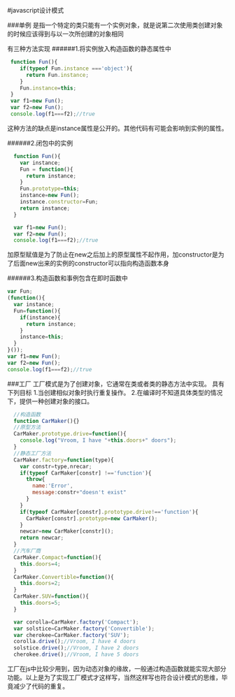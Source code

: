 #javascript设计模式

###单例
是指一个特定的类只能有一个实例对象，就是说第二次使用类创建对象的时候应该得到与以一次所创建的对象相同

有三种方法实现
######1.将实例放入构造函数的静态属性中
```javascript
 function Fun(){
    if(typeof Fun.instance ==='object'){
      return Fun.instance;
    }
    Fun.instance=this;
 }
 var f1=new Fun();
 var f2=new Fun();
 console.log(f1===f2);//true
```
这种方法的缺点是instance属性是公开的。其他代码有可能会影响到实例的属性。

######2.闭包中的实例
```javascript
  function Fun(){
    var instance;
    Fun = function(){
      return instance;
    }
    Fun.prototype=this;
    instance=new Fun();
    instance.constructor=Fun;
    return instance;
  }

  var f1=new Fun();
  var f2=new Fun();
  console.log(f1===f2);//true
  ```
加原型赋值是为了防止在new之后加上的原型属性不起作用，加constructor是为了后面new出来的实例的constructor可以指向构造函数本身

######3.构造函数和事例包含在即时函数中
```javascript
var Fun;
(function(){
  var instance;
  Fun=function(){
    if(instance){
      return instance;
    }
    instance=this;
  }
}());
var f1=new Fun();
var f2=new Fun();
console.log(f1===f2);//true
```

###工厂
工厂模式是为了创建对象，它通常在类或者类的静态方法中实现。
具有下列目标
1.当创建相似对象时执行重复操作。
2.在编译时不知道具体类型的情况下，提供一种创建对象的接口。
```javascript
  //构造函数
  function CarMaker(){}
  //原型方法
  CarMaker.prototype.drive=function(){
    console.log("Vroom, I have "+this.doors+" doors");
  }
  //静态工厂方法
  CarMaker.factory=function(type){
    var constr=type,nrecar;
    if(typeof CarMaker[constr] !=='function'){
      throw{
        name:'Error',
        message:constr+"doesn't exist"
      }
    }
    if(typeof CarMaker[constr].prototype.drive!=='function'){
      CarMaker[constr].prototype=new CarMaker();
    }
    newcar=new CarMaker[constr]();
    return newcar;
  }
  //汽车厂商
  CarMaker.Compact=function(){
    this.doors=4;
  }
  CarMaker.Convertible=function(){
    this.doors=2;
  }
  CarMaker.SUV=function(){
    this.doors=5;
  }

  var corolla=CarMaker.factory('Compact');
  var solstice=CarMaker.factory('Convertible');
  var cherokee=CarMaker.factory('SUV');
  corolla.drive();//Vroom, I have 4 doors
  solstice.drive();//Vroom, I have 2 doors
  cherokee.drive();//Vroom, I have 5 doors
  ```
工厂在js中比较少用到，因为动态对象的缘故，一般通过构造函数就能实现大部分功能。以上是为了实现工厂模式才这样写，当然这样写也符合设计模式的思维，毕竟减少了代码的重复。

